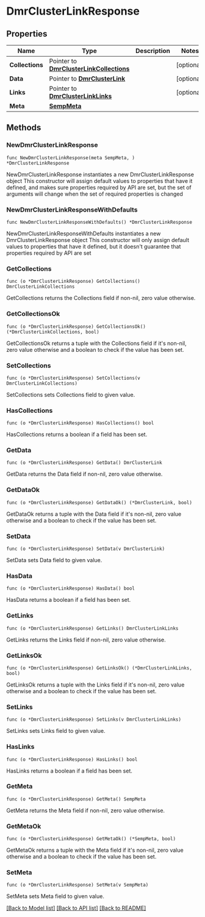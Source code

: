 # DmrClusterLinkResponse

## Properties

Name | Type | Description | Notes
------------ | ------------- | ------------- | -------------
**Collections** | Pointer to [**DmrClusterLinkCollections**](DmrClusterLinkCollections.md) |  | [optional] 
**Data** | Pointer to [**DmrClusterLink**](DmrClusterLink.md) |  | [optional] 
**Links** | Pointer to [**DmrClusterLinkLinks**](DmrClusterLinkLinks.md) |  | [optional] 
**Meta** | [**SempMeta**](SempMeta.md) |  | 

## Methods

### NewDmrClusterLinkResponse

`func NewDmrClusterLinkResponse(meta SempMeta, ) *DmrClusterLinkResponse`

NewDmrClusterLinkResponse instantiates a new DmrClusterLinkResponse object
This constructor will assign default values to properties that have it defined,
and makes sure properties required by API are set, but the set of arguments
will change when the set of required properties is changed

### NewDmrClusterLinkResponseWithDefaults

`func NewDmrClusterLinkResponseWithDefaults() *DmrClusterLinkResponse`

NewDmrClusterLinkResponseWithDefaults instantiates a new DmrClusterLinkResponse object
This constructor will only assign default values to properties that have it defined,
but it doesn't guarantee that properties required by API are set

### GetCollections

`func (o *DmrClusterLinkResponse) GetCollections() DmrClusterLinkCollections`

GetCollections returns the Collections field if non-nil, zero value otherwise.

### GetCollectionsOk

`func (o *DmrClusterLinkResponse) GetCollectionsOk() (*DmrClusterLinkCollections, bool)`

GetCollectionsOk returns a tuple with the Collections field if it's non-nil, zero value otherwise
and a boolean to check if the value has been set.

### SetCollections

`func (o *DmrClusterLinkResponse) SetCollections(v DmrClusterLinkCollections)`

SetCollections sets Collections field to given value.

### HasCollections

`func (o *DmrClusterLinkResponse) HasCollections() bool`

HasCollections returns a boolean if a field has been set.

### GetData

`func (o *DmrClusterLinkResponse) GetData() DmrClusterLink`

GetData returns the Data field if non-nil, zero value otherwise.

### GetDataOk

`func (o *DmrClusterLinkResponse) GetDataOk() (*DmrClusterLink, bool)`

GetDataOk returns a tuple with the Data field if it's non-nil, zero value otherwise
and a boolean to check if the value has been set.

### SetData

`func (o *DmrClusterLinkResponse) SetData(v DmrClusterLink)`

SetData sets Data field to given value.

### HasData

`func (o *DmrClusterLinkResponse) HasData() bool`

HasData returns a boolean if a field has been set.

### GetLinks

`func (o *DmrClusterLinkResponse) GetLinks() DmrClusterLinkLinks`

GetLinks returns the Links field if non-nil, zero value otherwise.

### GetLinksOk

`func (o *DmrClusterLinkResponse) GetLinksOk() (*DmrClusterLinkLinks, bool)`

GetLinksOk returns a tuple with the Links field if it's non-nil, zero value otherwise
and a boolean to check if the value has been set.

### SetLinks

`func (o *DmrClusterLinkResponse) SetLinks(v DmrClusterLinkLinks)`

SetLinks sets Links field to given value.

### HasLinks

`func (o *DmrClusterLinkResponse) HasLinks() bool`

HasLinks returns a boolean if a field has been set.

### GetMeta

`func (o *DmrClusterLinkResponse) GetMeta() SempMeta`

GetMeta returns the Meta field if non-nil, zero value otherwise.

### GetMetaOk

`func (o *DmrClusterLinkResponse) GetMetaOk() (*SempMeta, bool)`

GetMetaOk returns a tuple with the Meta field if it's non-nil, zero value otherwise
and a boolean to check if the value has been set.

### SetMeta

`func (o *DmrClusterLinkResponse) SetMeta(v SempMeta)`

SetMeta sets Meta field to given value.



[[Back to Model list]](../README.md#documentation-for-models) [[Back to API list]](../README.md#documentation-for-api-endpoints) [[Back to README]](../README.md)


